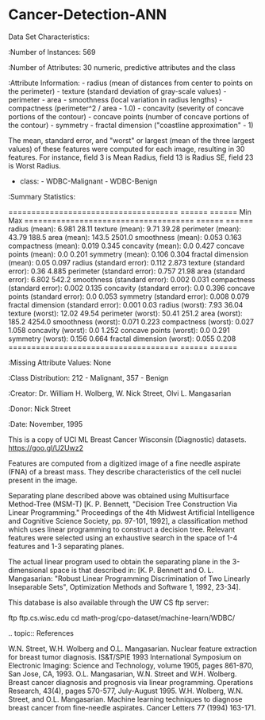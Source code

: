# Cancer-Detection-ANN
Data Set Characteristics:

:Number of Instances: 569

:Number of Attributes: 30 numeric, predictive attributes and the class

:Attribute Information:
    - radius (mean of distances from center to points on the perimeter)
    - texture (standard deviation of gray-scale values)
    - perimeter
    - area
    - smoothness (local variation in radius lengths)
    - compactness (perimeter^2 / area - 1.0)
    - concavity (severity of concave portions of the contour)
    - concave points (number of concave portions of the contour)
    - symmetry 
    - fractal dimension ("coastline approximation" - 1)

   The mean, standard error, and "worst" or largest (mean of the three
   largest values) of these features were computed for each image,
   resulting in 30 features.  For instance, field 3 is Mean Radius, field
   13 is Radius SE, field 23 is Worst Radius.

   - class:
            - WDBC-Malignant
            - WDBC-Benign

:Summary Statistics:

===================================== ====== ======
                                       Min    Max
===================================== ====== ======
radius (mean):                        6.981  28.11
texture (mean):                       9.71   39.28
perimeter (mean):                     43.79  188.5
area (mean):                          143.5  2501.0
smoothness (mean):                    0.053  0.163
compactness (mean):                   0.019  0.345
concavity (mean):                     0.0    0.427
concave points (mean):                0.0    0.201
symmetry (mean):                      0.106  0.304
fractal dimension (mean):             0.05   0.097
radius (standard error):              0.112  2.873
texture (standard error):             0.36   4.885
perimeter (standard error):           0.757  21.98
area (standard error):                6.802  542.2
smoothness (standard error):          0.002  0.031
compactness (standard error):         0.002  0.135
concavity (standard error):           0.0    0.396
concave points (standard error):      0.0    0.053
symmetry (standard error):            0.008  0.079
fractal dimension (standard error):   0.001  0.03
radius (worst):                       7.93   36.04
texture (worst):                      12.02  49.54
perimeter (worst):                    50.41  251.2
area (worst):                         185.2  4254.0
smoothness (worst):                   0.071  0.223
compactness (worst):                  0.027  1.058
concavity (worst):                    0.0    1.252
concave points (worst):               0.0    0.291
symmetry (worst):                     0.156  0.664
fractal dimension (worst):            0.055  0.208
===================================== ====== ======

:Missing Attribute Values: None

:Class Distribution: 212 - Malignant, 357 - Benign

:Creator:  Dr. William H. Wolberg, W. Nick Street, Olvi L. Mangasarian

:Donor: Nick Street

:Date: November, 1995

This is a copy of UCI ML Breast Cancer Wisconsin (Diagnostic) datasets. https://goo.gl/U2Uwz2

Features are computed from a digitized image of a fine needle aspirate (FNA) of a breast mass. They describe characteristics of the cell nuclei present in the image.

Separating plane described above was obtained using Multisurface Method-Tree (MSM-T) [K. P. Bennett, "Decision Tree Construction Via Linear Programming." Proceedings of the 4th Midwest Artificial Intelligence and Cognitive Science Society, pp. 97-101, 1992], a classification method which uses linear programming to construct a decision tree. Relevant features were selected using an exhaustive search in the space of 1-4 features and 1-3 separating planes.

The actual linear program used to obtain the separating plane in the 3-dimensional space is that described in: [K. P. Bennett and O. L. Mangasarian: "Robust Linear Programming Discrimination of Two Linearly Inseparable Sets", Optimization Methods and Software 1, 1992, 23-34].

This database is also available through the UW CS ftp server:

ftp ftp.cs.wisc.edu cd math-prog/cpo-dataset/machine-learn/WDBC/

.. topic:: References

   W.N. Street, W.H. Wolberg and O.L. Mangasarian. Nuclear feature extraction for breast tumor diagnosis. IS&T/SPIE 1993 International Symposium on Electronic Imaging: Science and Technology, volume 1905, pages 861-870, San Jose, CA, 1993.
   O.L. Mangasarian, W.N. Street and W.H. Wolberg. Breast cancer diagnosis and prognosis via linear programming. Operations Research, 43(4), pages 570-577, July-August 1995.
   W.H. Wolberg, W.N. Street, and O.L. Mangasarian. Machine learning techniques to diagnose breast cancer from fine-needle aspirates. Cancer Letters 77 (1994) 163-171.
